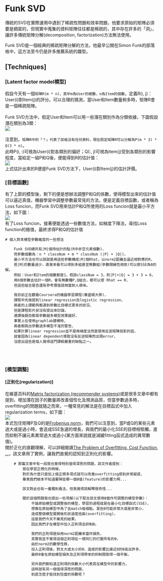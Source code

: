 # Funk SVD
傳統的SVD在實際運用中遇到了稀疏性問題和效率問題，他要求原始的矩陣必須要是稠密的，但現實中蒐集的資料矩陣往往都是稀疏的，其中存在許多的「洞」，讓許多傳統矩陣分解(decomposition, factorization)方法無法使用。<br>

Funk SVD是一個經典的稀疏矩陣分解的方法，他最早公開在Simon Funk的部落格中，這方法至今仍是許多推薦系統的雛型。<br>

## [Techniques]

### [Latent factor model模型]
假設今天有一個`矩陣R(m * n)，其中m為User的總數，n為Item的個數`，定義R(i, j)：User(i)對Item(j)的評分。可以合理的猜測，當User和Item數量夠多時，矩陣R會是一個稀疏矩陣。<br><br>
Funk SVD方法中，假定User和Item可以用一些潛在類別作為分類依據，下圖假設潛在類別為3類：<br>
![](https://github.com/worcdlo/Machine-Learning/blob/master/Funk%20SVD/Equ4.gif)<br><br>
注意到，`矩陣R中的「？」代表了該格沒有任何資料，現在假定矩陣R可以分解為P(m * 3) * Q(3 * n)`。<br>
此時P(i, :)可視為User(i)對各類別的偏好；Q(:, j)可視為Item(j)受到各類別的影響程度，當給定一組P和Q後，便能得到R的估計值：<br>
![](https://github.com/worcdlo/Machine-Learning/blob/master/Funk%20SVD/Equ5.gif)<br>
上式估計出來的R便是Funk SVD方法下，User(i)對Item(j)的估計評價。<br>

### [目標函數]
有了上節的模型後，剩下的便是想辦法調整P和Q的係數，使得模型出來的估計值可以逼近真值，機器學習中調整參數最常見的方法，便是定義目標函數，或者稱為Loss funcion，而Funk SVD用來估計P和Q所使用的Loss funcion就是最小平方法，如下圖：<br>
![](https://github.com/worcdlo/Machine-Learning/blob/master/Funk%20SVD/Equ3.gif)<br>
有了Loss funcion，接著便能透過一些數值方法，如梯度下降法，尋找Loss function的極值，最終求得P和Q的估計值<br>

    # 個人對本模型參數維度的一些想法
    
        Funk SVD總共有|M|個待估計的點(R中非空元素個數)，
        而參數個數為：n * classNum + m * classNum (|P| + |Q|)，
        最小平方法也可以說就是用這些參數構成|M|個Rhat，以norm2距離去逼近相對應的R，
        若|M|的數量過少，直覺來看可以得到多組甚至無數組(參數間線性相依)可以使SSE為0的解。
        例如：User和Item的個數都是1，假設classNum = 3，則|P|+|Q| = 3 + 3 = 6，
        用6個參數去估計一個R，會有無數種P,Q組合，都可以使 Rhat == R，
        但這些組合是否還有參考價值就相當耐人尋味。
        
        我目前正在觀看Coursera的機器學習課程(華盛頓大學)，
        課程中先後提到linear regression及logistic regression，
        兩者的上課範例都遇到參數比目標式更多的狀況，
        但是課程影片卻沒有提出來討論，
        連課後題目都寫參數越多模型效果越好，
        事實上在使用graphlab建模時，
        兩者都跳出參數過多模型不准的警告，
        如果計算linear regression並不是用梯度法而是使用反逆矩陣投影的話，
        就會因為linear dependent導致沒有反逆矩陣而出現error，
        沒提出這些是個人覺得這門課較嚴重的缺點之一。
<br><br>
### [模型調整]
#### [正則化(regularization)]
在維基百科的[Matrix factorization (recommender systems)](https://en.wikipedia.org/wiki/Matrix_factorization_(recommender_systems))或是很多文章中都有提到，增加潛在因子的數量將改善個性化及預測品質，但當參數過多時，overfitting的問題就隨之而來，一種常見的解法是在目標函式中加入regularization terms，如下圖：<br>
![](https://github.com/worcdlo/Machine-Learning/blob/master/Funk%20SVD/Equ6.gif)<br>
本式包住矩陣P及Q的是[Frobenius norm](https://en.wikipedia.org/wiki/Matrix_norm#Frobenius_norm)，我們可以注意到，當P或Q的某些元素過大或是過小時，會造成SSE急遽的增長，與我們的最小化SSE的目標相牴觸，進而抑制不讓元素異常過大或過小(某方面來說就是減緩fitting函式造成的異常數值)。<br>
關於正化的直觀理解，可以詳細閱讀[The Problem of Overfitting, Cost Function, ...](https://medium.com/@ken90242/machine-learning%E5%AD%B8%E7%BF%92%E6%97%A5%E8%A8%98-coursera%E7%AF%87-week-3-4-the-c05b8ba3b36f)，該文章用了實例，讓我們直覺的認知到正則化的影響。<br>

        # 那篇文章中有一段我也覺得特別值得深思的問題，該文作者提到：
            我在學習正規化的時候，
            對於為什麼只是加上個正規多項式就可以改善overfitting感到非常疑惑，
            畢竟我們根本不知道要降低哪一個θ值(feature)的影響力啊...
            
            該文對此也有一番獨到看法，但我覺得該解釋很奇怪...
            
            關於這個問題我也提出一些見解(以下配合該文使用θ當作可調整的模型參數)：
                不論原始模型或調整後的模型，學習的過程就是在最小化目標函式(SSE)，
                想像在原始模型中為了去match每個點，某些θ可能非常大或是非常小，
                造成整個模型展開後形狀過度扭曲(overfitting)，
                這是我們今天不樂見的結果，
                因此我們才在模型中加入正則項去抑制θ。
                
                我們的正則項是採用norm2距離來當作損失，
                其實我並不覺得這個正則項在一視同仁的打壓所有的θ，
                由於norm2的數學性質，
                加入正則項後，對太大或太小的θ，造成的影響比接近0的θ高出許多，
                最終θ會在原始模型損失及正則項帶來的抑制間取得一個平衡。
                
                另外我們都知道正則項的係數大小代表其在模型中的影響力，
                這時就有另一個值得深思的問題，
                到底怎麼才能找到恰當的係數呢？
 <br><br>           
